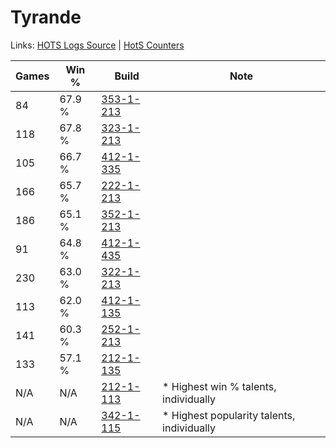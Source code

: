 # Tyrande

Links: [HOTS Logs Source](https://www.hotslogs.com/Sitewide/HeroDetails?Hero=Tyrande) | [HotS Counters](http://hotscounters.com/#/hero/Tyrande)

Games  | Win %  | Build     | Note
-----  | -----  | -----     | ----
84     | 67.9 % | [353-1-213](http://www.heroesfire.com/hots/talent-calculator/tyrande#pdXD) | 
118    | 67.8 % | [323-1-213](http://www.heroesfire.com/hots/talent-calculator/tyrande#oUHj) | 
105    | 66.7 % | [412-1-335](http://www.heroesfire.com/hots/talent-calculator/tyrande#rtbt) | 
166    | 65.7 % | [222-1-213](http://www.heroesfire.com/hots/talent-calculator/tyrande#kdiT) | 
186    | 65.1 % | [352-1-213](http://www.heroesfire.com/hots/talent-calculator/tyrande#pb4z) | 
91     | 64.8 % | [412-1-435](http://www.heroesfire.com/hots/talent-calculator/tyrande#rtdR) | 
230    | 63.0 % | [322-1-213](http://www.heroesfire.com/hots/talent-calculator/tyrande#oRrT) | 
113    | 62.0 % | [412-1-135](http://www.heroesfire.com/hots/talent-calculator/tyrande#rtYl) | 
141    | 60.3 % | [252-1-213](http://www.heroesfire.com/hots/talent-calculator/tyrande#lmxz) | 
133    | 57.1 % | [212-1-135](http://www.heroesfire.com/hots/talent-calculator/tyrande#kFGl) | 
N/A    | N/A    | [212-1-113](http://www.heroesfire.com/hots/talent-calculator/tyrande#kFGP) | * Highest win % talents, individually
N/A    | N/A    | [342-1-115](http://www.heroesfire.com/hots/talent-calculator/tyrande#pCex) | * Highest popularity talents, individually
